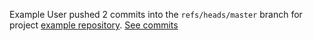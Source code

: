Example User pushed 2 commits into the `refs/heads/master` branch for project [example repository](http://gitlab_url/example_user/example-repository). [See commits](http://gitlab_url/example_user/example-repository/commits/master)
